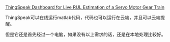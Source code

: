 [ThingSpeak Dashboard for Live RUL Estimation of a Servo Motor Gear Train](https://ww2.mathworks.cn/help/predmaint/ug/thingspeak-dashboard-for-live-rul-estimation-of-a-servo-motor-gear-train.html)

ThingSpeak可以在线运行matlab代码，代码也可以运行在云端，并且可以云端提醒。

但是它还是首先经过一个电脑，如果没有以上需求的话，还是在本地处理比较好。